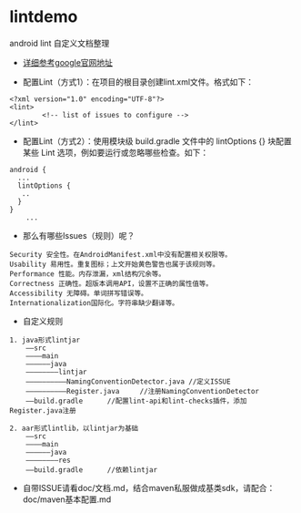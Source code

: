 # lintdemo
android lint  自定义文档整理


- [详细参考google官网地址](https://developer.android.google.cn/studio/write/lint?hl=zh_cn#commandline)

- 配置Lint（方式1）：在项目的根目录创建lint.xml文件。格式如下：

```
<?xml version="1.0" encoding="UTF-8"?>
<lint>
        <!-- list of issues to configure -->
</lint>
```

- 配置Lint（方式2）：使用模块级 build.gradle 文件中的 lintOptions {} 块配置某些 Lint 选项，例如要运行或忽略哪些检查。如下：

```
android {
  ...
  lintOptions {
   ..
  }
}
    ...
```



- 那么有哪些Issues（规则）呢？

```
Security 安全性。在AndroidManifest.xml中没有配置相关权限等。
Usability 易用性。重复图标；上文开始黄色警告也属于该规则等。
Performance 性能。内存泄漏，xml结构冗余等。
Correctness 正确性。超版本调用API，设置不正确的属性值等。
Accessibility 无障碍。单词拼写错误等。
Internationalization国际化。字符串缺少翻译等。
```

- 自定义规则

```
1. java形式lintjar
    ——src
    ————main
    ——————java
    ————————lintjar
    ——————————NamingConventionDetector.java //定义ISSUE
    ——————————Register.java     //注册NamingConventionDetector
    ——build.gradle      //配置lint-api和lint-checks插件，添加Register.java注册

2. aar形式lintlib，以lintjar为基础
    ——src
    ————main
    ——————java
    ————————res
    ——build.gradle      //依赖lintjar
```

- 自带ISSUE请看doc/文档.md，结合maven私服做成基类sdk，请配合：doc/maven基本配置.md
